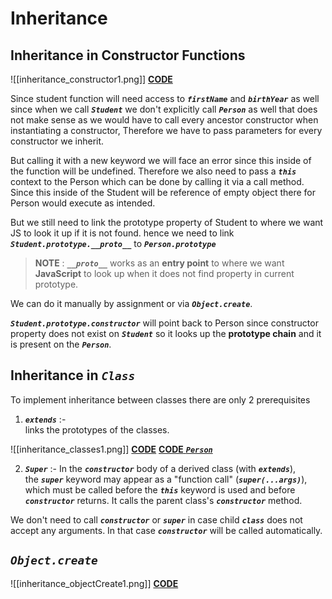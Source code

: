 # **Inheritance**

## **Inheritance in Constructor Functions**

![[inheritance_constructor1.png]]
[**CODE**](https://codesandbox.io/s/lively-leaf-6fs97g?file=/src/OOP/Inheritance/Constructor_function.js)

Since student function will need access to ***`firstName`*** and ***`birthYear`*** as well since when we call ***`Student`*** we don't explicitly call ***`Person`*** as well that does not make sense as we would have to call every ancestor constructor when instantiating a constructor, Therefore we have to pass parameters for every constructor we inherit.

But calling it with a new keyword we will face an error since this inside of the function will be undefined. Therefore we also need to pass a ***`this`*** context to the Person which can be done by calling it via a call method. Since this inside of the Student will be reference of empty object there for Person would execute as intended.

But we still need to link the prototype property of Student to where we want JS to look it up if it is not found. hence we need to link ***`Student.prototype.__proto__`*** to ***`Person.prototype`***

> **NOTE** : ***`__proto__`*** works as an **entry point** to where we want **JavaScript** to look up when it does not find  property in current prototype.

We can do it manually by assignment or via ***`Object.create`***.

***`Student.prototype.constructor`*** will point back to Person since constructor property does not exist on ***`Student`*** so it looks up the **prototype chain** and it is present on the ***`Person`***.

## **Inheritance in *`Class`***

To implement inheritance between classes there are only 2 prerequisites

1. ***`extends`*** :-  
	links the prototypes of the classes.

![[inheritance_classes1.png]]
[**CODE**](https://codesandbox.io/s/lively-leaf-6fs97g?file=/src/OOP/Inheritance/classes.js)   [**CODE** ***`Person`***](https://codesandbox.io/s/lively-leaf-6fs97g?file=/src/OOP/ES6_Class/classes1.js)

2. ***`Super`*** :-
	In the ***`constructor`*** body of a derived class (with ***`extends`***), the ***`super`*** keyword may appear as a "function call" (***`super(...args)`***), which must be called before the ***`this`*** keyword is used and before ***`constructor`*** returns. It calls the parent class's ***`constructor`*** method.

We don't need to call ***`constructor`*** or ***`super`*** in case child ***`class`*** does not accept any arguments. In that case ***`constructor`*** will be called automatically.

## ***`Object.create`***

![[inheritance_objectCreate1.png]]
[**CODE**](https://codesandbox.io/s/lively-leaf-6fs97g?file=/src/OOP/Inheritance/ObjectCreate.js)
